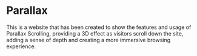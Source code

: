 # Parallax
This is a website that has been created to show the features and usage of Parallax Scrolling, providing a 3D effect as visitors scroll down the site, adding a sense of depth and creating a more immersive browsing experience.
